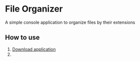 # File Organizer

A simple console application to organize files by their extensions

## How to use
1. [Download application](https://github.com/sean1832/Organizer/tree/master/FileOrganizer/deploy)
2. 
<!--stackedit_data:
eyJoaXN0b3J5IjpbMTE4OTQ5NzQ4M119
-->